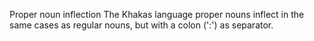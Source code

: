 Proper noun inflection
The Khakas language proper nouns inflect in the same cases as regular
nouns, but with a colon (':') as separator.



